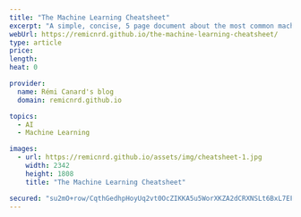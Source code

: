 ```yaml
---
title: "The Machine Learning Cheatsheet"
excerpt: "A simple, concise, 5 page document about the most common machine learning algorithms, focusing on how they work."
webUrl: https://remicnrd.github.io/the-machine-learning-cheatsheet/
type: article
price: 
length: 
heat: 0

provider:
  name: Rémi Canard's blog
  domain: remicnrd.github.io

topics:
  - AI
  - Machine Learning

images:
  - url: https://remicnrd.github.io/assets/img/cheatsheet-1.jpg
    width: 2342
    height: 1808
    title: "The Machine Learning Cheatsheet"

secured: "su2mO+row/CqthGedhpHoyUq2vt0OcZIKKA5u5WorXKZA2dCRXNSLt6BxL7EFwc5gBLVAHp57CHRlhKzoqm+ATA+/srhINIS0mLhMuuwmlF3L0ghxrvgdSmSTOUnsrCQLXDFL3y5JyLNgwhBZ/C4dHw0VUi9Er8ICKjhxt6RBuj3HXddsbPva3QNGZWyvYUWHfStRAmM31ti4KqC2Ce+cIxlaJgwQ1QxZEXdww4n1Duh4mE74QtOX+05lpzbBlUlKNvs+Au2jS6cWHxPMtOJXw==;bSr3rOx+dgzPJDCLEE+53g=="
---
```


